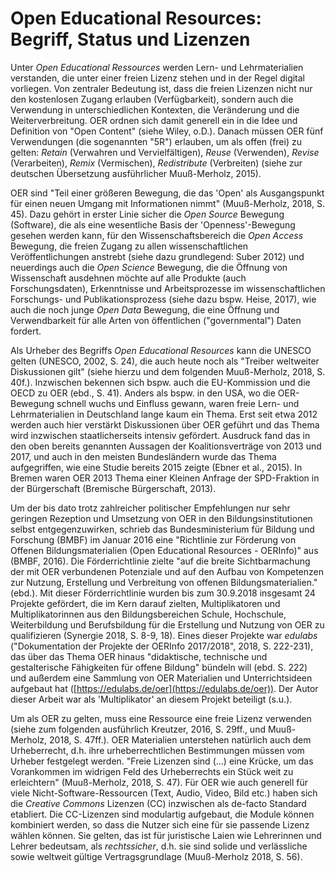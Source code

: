 # Open Educational Resources: Begriff, Status und Lizenzen

Unter _Open Educational Ressources_ werden Lern- und Lehrmaterialien
verstanden, die unter einer freien Lizenz stehen und in der Regel digital
vorliegen. Von zentraler Bedeutung ist, dass die freien Lizenzen nicht nur den
kostenlosen Zugang erlauben (Verfügbarkeit), sondern auch die Verwendung in
unterschiedlichen Kontexten, die Veränderung und die Weiterverbreitung. OER
ordnen sich damit generell ein in die Idee und Definition von "Open Content"
(siehe Wiley, o.D.). Danach müssen OER fünf Verwendungen (die sogenannten "5R")
erlauben, um als offen (frei) zu gelten: _Retain_ (Verwahren und
Vervielfältigen), _Reuse_ (Verwenden), _Revise_ (Verarbeiten), _Remix_
(Vermischen), _Redistribute_ (Verbreiten) (siehe zur deutschen Übersetzung
ausführlicher Muuß-Merholz, 2015).

<!-- aus Platzgründen weggelassen; für Veröffentlichung wieder reinnehmen!
![OER Infografik](20180111Infografik_5V.png)
-->

OER sind "Teil einer größeren Bewegung, die das 'Open' als Ausgangspunkt für
einen neuen Umgang mit Informationen nimmt" (Muuß-Merholz, 2018, S. 45). Dazu
gehört in erster Linie sicher die _Open Source_ Bewegung (Software), die als eine
wesentliche Basis der 'Openness'-Bewegung gesehen werden kann, für den
Wissenschaftsbereich die _Open Access_ Bewegung, die freien Zugang zu allen
wissenschaftlichen Veröffentlichungen anstrebt (siehe dazu grundlegend: Suber
2012) und neuerdings auch die _Open Science_ Bewegung, die die Öffnung von
Wissenschaft ausdehnen möchte auf alle Produkte (auch Forschungsdaten),
Erkenntnisse und Arbeitsprozesse im wissenschaftlichen Forschungs- und
Publikationsprozess (siehe dazu bspw. Heise, 2017), wie auch die noch junge
_Open Data_ Bewegung, die eine Öffnung und Verwendbarkeit für alle Arten von
öffentlichen ("governmental") Daten fordert.

Als Urheber des Begriffs _Open Educational Resources_ kann die UNESCO gelten
(UNESCO, 2002, S. 24), die auch heute noch als "Treiber weltweiter Diskussionen
gilt" (siehe hierzu und dem folgenden Muuß-Merholz, 2018, S. 40f.). Inzwischen
bekennen sich bspw. auch die EU-Kommission und die OECD zu OER (ebd., S. 41).
Anders als bspw. in den USA, wo die OER-Bewegung schnell wuchs und Einfluss
gewann, waren freie Lern- und Lehrmaterialien in Deutschland lange kaum ein
Thema. Erst seit etwa 2012 werden auch hier verstärkt Diskussionen über OER
geführt und das Thema wird inzwischen staatlicherseits intensiv gefördert.
Ausdruck fand das in den oben bereits genannten Aussagen der Koalitionsverträge
von 2013 und 2017, und auch in den meisten Bundesländern wurde das Thema
aufgegriffen, wie eine Studie bereits 2015 zeigte (Ebner et al., 2015). In
Bremen waren OER 2013 Thema einer Kleinen Anfrage der SPD-Fraktion in der
Bürgerschaft (Bremische Bürgerschaft, 2013).

Um der bis dato trotz zahlreicher politischer Empfehlungen nur sehr geringen
Rezeption und Umsetzung von OER in den Bildungsinstitutionen selbst
entgegenzuwirken, schrieb das Bundesministerium für Bildung und Forschung
(BMBF) im Januar 2016 eine "Richtlinie zur Förderung von Offenen
Bildungsmaterialien (Open Educational Resources - OERInfo)" aus (BMBF, 2016).
Die Förderrichtlinie zielte "auf die breite Sichtbarmachung der mit OER
verbundenen Potenziale und auf den Aufbau von Kompetenzen zur Nutzung,
Erstellung und Verbreitung von offenen Bildungsmaterialien." (ebd.). Mit dieser
Förderrichtlinie wurden bis zum 30.9.2018 insgesamt 24 Projekte gefördert, die
im Kern darauf zielten, Multiplikatoren und Multiplikatorinnen aus den
Bildungsbereichen Schule, Hochschule, Weiterbildung und Berufsbildung für die
Erstellung und Nutzung von OER zu qualifizieren (Synergie 2018, S. 8-9, 18).
Eines dieser Projekte war _edulabs_ ("Dokumentation der Projekte der OERInfo
2017/2018", 2018, S. 222-231), das über das Thema OER hinaus "didaktische,
technische und gestalterische Fähigkeiten für offene Bildung" bündeln will
(ebd. S. 222) und außerdem eine Sammlung von OER Materialien und
Unterrichtsideen aufgebaut hat
([https://edulabs.de/oer](https://edulabs.de/oer)). Der Autor dieser Arbeit war
als 'Multiplikator' an diesem Projekt beteiligt (s.u.).

Um als OER zu gelten, muss eine Ressource eine freie Lizenz verwenden (siehe zum
folgenden ausführlich Kreutzer, 2016, S. 29ff., und Muuß-Merholz, 2018, S.
47ff.). OER Materialien unterstehen natürlich auch dem Urheberrecht, d.h. ihre
urheberrechtlichen Bestimmungen müssen vom Urheber festgelegt werden. "Freie
Lizenzen sind (...) eine Krücke, um das Vorankommen im widrigen Feld des
Urheberrechts ein Stück weit zu erleichtern" (Muuß-Merholz, 2018, S. 47). Für
OER wie auch generell für viele Nicht-Software-Ressourcen (Text, Audio, Video,
Bild etc.) haben sich die _Creative Commons_ Lizenzen (CC) inzwischen als
de-facto Standard etabliert. Die CC-Lizenzen sind modulartig aufgebaut, die
Module können kombiniert werden, so dass die Nutzer sich eine für sie passende
Lizenz wählen können. Sie gelten, das ist für juristische Laien wie Lehrerinnen
und Lehrer bedeutsam, als _rechtssicher_, d.h. sie sind solide und
verlässliche sowie weltweit gültige Vertragsgrundlage (Muuß-Merholz 2018, S.
56).
